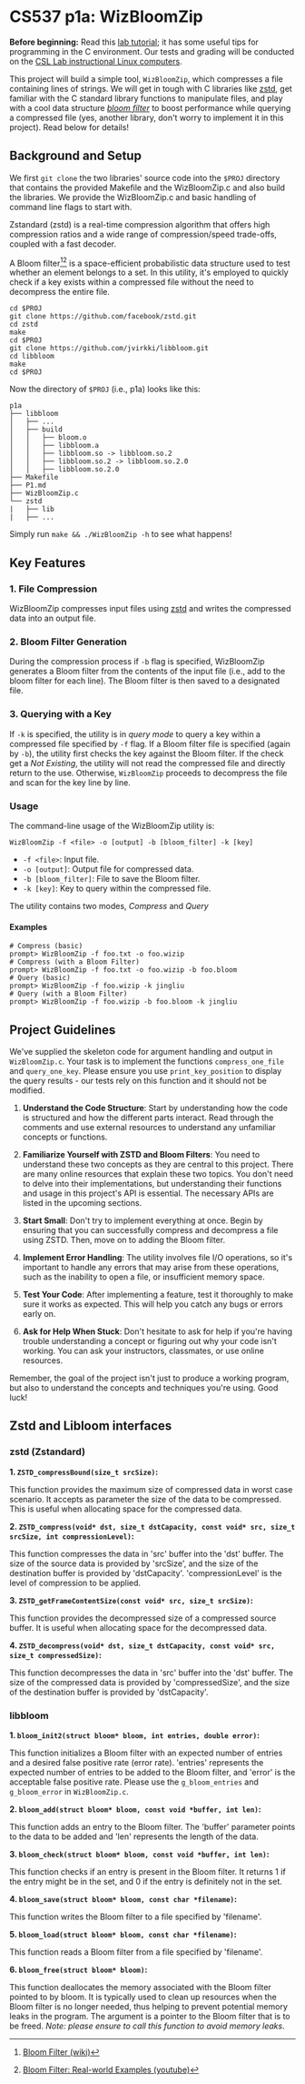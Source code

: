 # CS537 p1a: WizBloomZip

**Before beginning:** Read this [lab tutorial](http://pages.cs.wisc.edu/~remzi/OSTEP/lab-tutorial.pdf); it has some useful tips for programming in the C environment.
Our tests and grading will be conducted on the [CSL Lab instructional Linux computers](https://csl.cs.wisc.edu/docs/csl/2014-11-03-instructional-linux-computers/).

This project will build a simple tool, `WizBloomZip`, which compresses a file
containing lines of strings.  We will get in tough with C libraries like [zstd](https://github.com/facebook/zstd.git),
get familiar with the C standard library functions to manipulate files, and play
with a cool data structure [*bloom filter*](https://github.com/jvirkki/libbloom.git) to boost
performance while querying a compressed file (yes, another library, don't worry
to implement it in this project). Read below for details!

## Background and Setup

We first `git clone` the two libraries' source code into the `$PROJ` directory
that contains the provided Makefile and the WizBloomZip.c and also build the libraries.
We provide the WizBloomZip.c and basic handling of command line flags to start with.

Zstandard (zstd) is a real-time compression algorithm that offers high compression
ratios and a wide range of compression/speed trade-offs, coupled with a fast
decoder.

A Bloom filter[^1][^2] is a space-efficient probabilistic data structure used to test
whether an element belongs to a set. In this utility, it's employed to quickly
check if a key exists within a compressed file without the need to decompress
the entire file.


```
cd $PROJ
git clone https://github.com/facebook/zstd.git
cd zstd
make
cd $PROJ
git clone https://github.com/jvirkki/libbloom.git
cd libbloom
make
cd $PROJ
```

Now the directory of `$PROJ` (i.e., p1a) looks like this:

```
p1a
├── libbloom
│   ├── ...
│   ├── build
│   │   ├── bloom.o
│   │   ├── libbloom.a
│   │   ├── libbloom.so -> libbloom.so.2
│   │   ├── libbloom.so.2 -> libbloom.so.2.0
│   │   ├── libbloom.so.2.0
├── Makefile
├── P1.md
├── WizBloomZip.c
└── zstd
|   ├── lib
|   ├── ...
```

Simply run `make && ./WizBloomZip -h` to see what happens!  

## Key Features

### 1. File Compression

WizBloomZip compresses input files using [zstd](https://github.com/facebook/zstd) 
and writes the compressed data into an output file. 

### 2. Bloom Filter Generation

During the compression process if `-b` flag is specified, WizBloomZip generates
a Bloom filter from the contents of the input file (i.e., add to the bloom filter for each line). The Bloom filter is then
saved to a designated file.

### 3. Querying with a Key

If `-k` is specified, the utility is in *query mode* to query a key within a
compressed file specified by `-f` flag.  If a Bloom filter file is specified
(again by `-b`), the utility first checks the key against the Bloom filter. If
the check get a *Not Existing*, the utility will not read the compressed file
and directly return to the use. Otherwise, `WizBloomZip` proceeds to decompress
the file and scan for the key line by line.

### Usage
The command-line usage of the WizBloomZip utility is:

`WizBloomZip -f <file> -o [output] -b [bloom_filter] -k [key]`

- `-f <file>`: Input file.
- `-o [output]`: Output file for compressed data.
- `-b [bloom_filter]`: File to save the Bloom filter.
- `-k [key]`: Key to query within the compressed file.

The utility contains two modes, *Compress* and *Query*

#### Examples

```
# Compress (basic)
prompt> WizBloomZip -f foo.txt -o foo.wizip
# Compress (with a Bloom Filter)
prompt> WizBloomZip -f foo.txt -o foo.wizip -b foo.bloom
# Query (basic)
prompt> WizBloomZip -f foo.wizip -k jingliu
# Query (with a Bloom Filter)
prompt> WizBloomZip -f foo.wizip -b foo.bloom -k jingliu
```

## Project Guidelines

We've supplied the skeleton code for argument handling and output in
`WizBloomZip.c`. Your task is to implement the functions `compress_one_file` and
`query_one_key`. Please ensure you use `print_key_position` to display the query
results - our tests rely on this function and it should not be modified.

1. **Understand the Code Structure**: Start by understanding how the code is structured and how the different parts interact. Read through the comments and use external resources to understand any unfamiliar concepts or functions.

2. **Familiarize Yourself with ZSTD and Bloom Filters**: You need to understand these two concepts as they are central to this project. There are many online resources that explain these two topics.
You don't need to delve into their implementations, but understanding their functions and usage in this project's API is essential. The necessary APIs are listed in the upcoming sections.

3. **Start Small**: Don't try to implement everything at once. Begin by ensuring that you can successfully compress and decompress a file using ZSTD. Then, move on to adding the Bloom filter.

4. **Implement Error Handling**: The utility involves file I/O operations, so it's important to handle any errors that may arise from these operations, such as the inability to open a file, or insufficient memory space.

5. **Test Your Code**: After implementing a feature, test it thoroughly to make sure it works as expected. This will help you catch any bugs or errors early on.

6. **Ask for Help When Stuck**: Don't hesitate to ask for help if you're having trouble understanding a concept or figuring out why your code isn't working. You can ask your instructors, classmates, or use online resources. 


Remember, the goal of the project isn't just to produce a working program, but also to understand the concepts and techniques you're using. Good luck!


## Zstd and Libloom interfaces

### zstd (Zstandard)

**1. `ZSTD_compressBound(size_t srcSize)`:**

This function provides the maximum size of compressed data in worst case scenario. It accepts as parameter the size of the data to be compressed. This is useful when allocating space for the compressed data.

**2. `ZSTD_compress(void* dst, size_t dstCapacity, const void* src, size_t srcSize, int compressionLevel)`:**

This function compresses the data in 'src' buffer into the 'dst' buffer. The size of the source data is provided by 'srcSize', and the size of the destination buffer is provided by 'dstCapacity'. 'compressionLevel' is the level of compression to be applied.

**3. `ZSTD_getFrameContentSize(const void* src, size_t srcSize)`:**

This function provides the decompressed size of a compressed source buffer. It is useful when allocating space for the decompressed data.

**4. `ZSTD_decompress(void* dst, size_t dstCapacity, const void* src, size_t compressedSize)`:**

This function decompresses the data in 'src' buffer into the 'dst' buffer. The size of the compressed data is provided by 'compressedSize', and the size of the destination buffer is provided by 'dstCapacity'.

### libbloom

**1. `bloom_init2(struct bloom* bloom, int entries, double error)`:**

This function initializes a Bloom filter with an expected number of entries and a desired false positive rate (error rate). 'entries' represents the expected number of entries to be added to the Bloom filter, and 'error' is the acceptable false positive rate. Please use the `g_bloom_entries` and `g_bloom_error` in `WizBloomZip.c`.

**2. `bloom_add(struct bloom* bloom, const void *buffer, int len)`:**

This function adds an entry to the Bloom filter. The 'buffer' parameter points to the data to be added and 'len' represents the length of the data.

**3. `bloom_check(struct bloom* bloom, const void *buffer, int len)`:**

This function checks if an entry is present in the Bloom filter. It returns 1 if the entry might be in the set, and 0 if the entry is definitely not in the set.

**4. `bloom_save(struct bloom* bloom, const char *filename)`:**

This function writes the Bloom filter to a file specified by 'filename'.

**5. `bloom_load(struct bloom* bloom, const char *filename)`:**

This function reads a Bloom filter from a file specified by 'filename'.

**6. `bloom_free(struct bloom* bloom)`:**

This function deallocates the memory associated with the Bloom filter pointed to by bloom. It is typically used to clean up resources when the Bloom filter is no longer needed, thus helping to prevent potential memory leaks in the program. The argument is a pointer to the Bloom filter that is to be freed. *Note: please ensure to call this function to avoid memory leaks*.


[^1]: [Bloom Filter (wiki)](https://en.wikipedia.org/wiki/Bloom_filter)
[^2]: [Bloom Filter: Real-world Examples (youtube)](https://youtu.be/V3pzxngeLqw)
